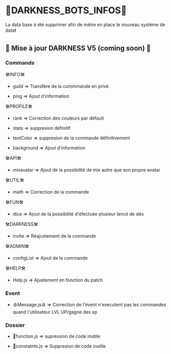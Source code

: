 # 👾DARKNESS_BOTS_INFOS👾
La data base à été supprimer afin de mètre en place le nouveau système de data❗

## 🤖 Mise à jour DARKNESS V5 (coming soon) 🤖

### Commands

🛠INFO🛠
* guild
=> Transfère de la commmande en privé

* ping
=> Ajout d'information

🛠PROFILE🛠
* rank
=> Correction des couleurs par défault

* stats
=> suppresion définitif

* textColor
=> suppresion de la commande définitivement

* background
=> Ajout d'information

🛠API🛠
* mixavatar
=> Ajout de la possibilité de mix autre que son propre avatar

🛠UTIL🛠
* math
=> Correction de la commande

🛠FUN🛠
* dice
=> Ajout de la possibilité d'éfectuée plusieur lancé de dés

🛠DARKNESS🛠
* invite
=> Réajustement de la commande

🛠ADMIN🛠
* configList
=> Ajout de la commande

🛠HELP🛠
* Help.js
=> Ajustement en fonction du patch

### Event

* 🩸Message.js🩸
=> Correction de l'évent n'executent pas les commandes quand l'utilisateur LVL UP/gagne des xp

### Dossier

* 🎁function.js
=> supression de code inutile

* 🎁constatnts.js
=> Suppresion de code inutile

